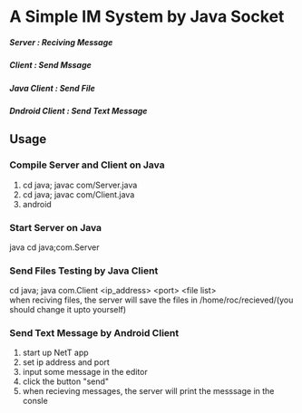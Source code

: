 # A Simple IM System by Java Socket
##### Server : Reciving Message
##### Client : Send Mssage
##### Java Client : Send File
##### Dndroid Client : Send Text Message

## Usage
### Compile Server and Client on Java
1. cd java; javac com/Server.java  
2. cd java; javac com/Client.java  
3. android  
### Start Server on Java  
java cd java;com.Server  

### Send Files Testing by Java Client  
cd java; java com.Client \<ip_address\> \<port\> \<file list\>  
when reciving files, the server will save the files in /home/roc/recieved/(you should change it upto yourself)  

### Send Text Message by Android Client
1. start up NetT app  
2. set ip address and port  
3. input some message in the editor  
4. click the button "send"  
5. when recieving messages, the server will print the messsage in the consle  
